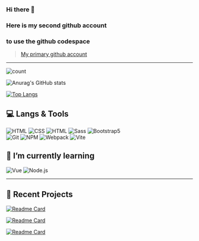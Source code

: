 ### Hi there 👋 
### Here is my second github account
### to use the github codespace
> [My primary github account](https://github.com/cieliscute)
---
<!-- https://github.com/antonkomarev/github-profile-views-counter -->
![count](https://komarev.com/ghpvc/?username=cieliscute&style=for-the-badge)  
<!-- https://github.com/anuraghazra/github-readme-stats -->
<!--
<a href="https://github-readme-stats.vercel.app/api?username=cieliscute&show_icons=true&theme=neon&custom_title=WeiWei's&nbsp;GitHub&nbsp;Stats&rank_icon=github">
  <img height=250 align="top" src="https://github-readme-stats.vercel.app/api?username=cieliscute&show_icons=true&theme=neon&custom_title=WeiWei's&nbsp;GitHub&nbsp;Stats&rank_icon=github"/>
</a>
<a href="https://github-readme-stats.vercel.app/api/top-langs/?username=cieliscute">
  <img height=250 align="top" src="https://github-readme-stats.vercel.app/api/top-langs/?username=cieliscute"/>
</a>
-->
<!--沒有對齊的版本-->
![Anurag's GitHub stats](https://github-readme-stats.vercel.app/api?username=cieliscute&show_icons=true&theme=neon&custom_title=WeiWei's&nbsp;GitHub&nbsp;Stats&rank_icon=github)
 
[![Top Langs](https://github-readme-stats.vercel.app/api/top-langs/?username=cieliscute)](https://github.com/cieliscute) 


<!-- https://shields.io/docs/logos -->
## 💻 Langs & Tools
![HTML](https://img.shields.io/badge/HTML-E34F26?style=for-the-badge&logo=html5&logoColor=white)
![CSS](https://img.shields.io/badge/CSS-1572B6?style=for-the-badge&logo=css3&logoColor=white)
![HTML](https://img.shields.io/badge/Javascript-F7DF1E?style=for-the-badge&logo=javascript&logoColor=grey)
![Sass](https://img.shields.io/badge/Sass-CC6699?style=for-the-badge&logo=sass&logoColor=white)
![Bootstrap5](https://img.shields.io/badge/Bootstrap5-7952B3?style=for-the-badge&logo=bootstrap&logoColor=white)  
![Git](https://img.shields.io/badge/Git-F05032?style=for-the-badge&logo=git&logoColor=white)
![NPM](https://img.shields.io/badge/NPM-CB3837?style=for-the-badge&logo=npm&logoColor=white)
![Webpack](https://img.shields.io/badge/Webpack-8DD6F9?style=for-the-badge&logo=webpack&logoColor=white)
![Vite](https://img.shields.io/badge/Vite-646CFF?style=for-the-badge&logo=vite&logoColor=white)

## 🌱 I’m currently learning 
![Vue](https://img.shields.io/badge/Vue3-4FC08D?style=for-the-badge&logo=vue.js&logoColor=white)
![Node.js](https://img.shields.io/badge/Node.js-339933?style=for-the-badge&logo=node.js&logoColor=white)

---
<!-- no longer limited to 6 pinned repositories -->
## 💎 Recent Projects  
<!--
<a href="https://cieliscute.github.io/2023HexSchoolLive-Week6/">
  <img height="" align="top" src="https://github-readme-stats.vercel.app/api/pin/?username=cieliscute&repo=2023HexSchoolLive-Week6&show_owner=true&theme=rose" />
</a>
<a href="https://cieliscute.github.io/bs21d/">
  <img height="" align="top" src="https://github-readme-stats.vercel.app/api/pin/?username=cieliscute&repo=bs21d&show_owner=true&theme=rose" />
</a>
<a href="https://pinyiw0.github.io/project_SearchforMeow/">
  <img height="" align="top" src="https://github-readme-stats.vercel.app/api/pin/?username=pinyiW0&repo=project_SearchforMeow&show_owner=true&theme=rose" />
</a>
-->
[![Readme Card](https://github-readme-stats.vercel.app/api/pin/?username=cieliscute&repo=2023HexSchoolLive-Week6&show_owner=true&theme=rose)](https://cieliscute.github.io/2023HexSchoolLive-Week6/)

[![Readme Card](https://github-readme-stats.vercel.app/api/pin/?username=cieliscute&repo=bs21d&show_owner=true&theme=rose)](https://cieliscute.github.io/bs21d/)

[![Readme Card](https://github-readme-stats.vercel.app/api/pin/?username=pinyiW0&repo=project_SearchforMeow&show_owner=true&theme=rose)](https://pinyiw0.github.io/project_SearchforMeow/)



<!--
(default)
**cieliscute/cieliscute** is a ✨ _special_ ✨ repository because its `README.md` (this file) appears on your GitHub profile.

Here are some ideas to get you started:

- 🔭 I’m currently working on ...
- 🌱 I’m currently learning ...
- 👯 I’m looking to collaborate on ...
- 🤔 I’m looking for help with ...
- 💬 Ask me about ...
- 📫 How to reach me: ...
- 😄 Pronouns: ...
- ⚡ Fun fact: ...
-->



<!-- 漸層太難調整了拔... ![Anurag's GitHub stats](https://github-readme-stats.vercel.app/api?username=cieliscute&show_icons=true&theme=neon&bg_color=33,FFA1F5,BC7AF9,F8FF95,A6FF96&custom_title=WeiWei's&nbsp;GitHub&nbsp;Stats&rank_icon=github&title_color=0C356A&text_color=FF9B9B&icon_color=279EFF) -->
